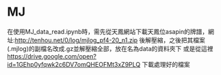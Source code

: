 # MJ
在使用MJ_data_read.ipynb時，需先從天鳳網站下載天鳳位asapin的牌譜，網址:http://tenhou.net/0/log/mjlog_pf4-20_n1.zip 後解壓縮，之後把其檔案(.mjlog)的副檔名改成.gz並解壓縮全部，放在名為data的資料夾下
或是從這裡 https://drive.google.com/open?id=1GEhp0yfqwk2c6DV7omQHEOFMt3xZ9PLQ 下載處理好的檔案
